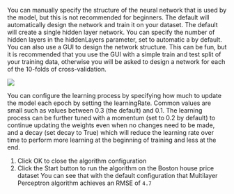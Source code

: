 You can manually specify the structure of the neural network that is used by the model, but
this is not recommended for beginners. The default will automatically design the network and
train it on your dataset. The default will create a single hidden layer network. You can specify
the number of hidden layers in the hiddenLayers parameter, set to automatic a by default. You
can also use a GUI to design the network structure. This can be fun, but it is recommended
that you use the GUI with a simple train and test split of your training data, otherwise you will
be asked to design a network for each of the 10-folds of cross-validation.

![](https://github.com/fenago/katacoda-scenarios/raw/master/machine-learning-mastery-weka/machine-learning-mastery-weka-chapter-18/steps/images/100.png)

You can configure the learning process by specifying how much to update the model each
epoch by setting the learningRate. Common values are small such as values between 0.3 (the
default) and 0.1. The learning process can be further tuned with a momentum (set to 0.2 by
default) to continue updating the weights even when no changes need to be made, and a decay
(set decay to True) which will reduce the learning rate over time to perform more learning at
the beginning of training and less at the end.

1) Click OK to close the algorithm configuration
2) Click the Start button to run the algorithm on the Boston house price dataset
You can see that with the default configuration that Multilayer Perceptron algorithm achieves
an RMSE of `4.7`

